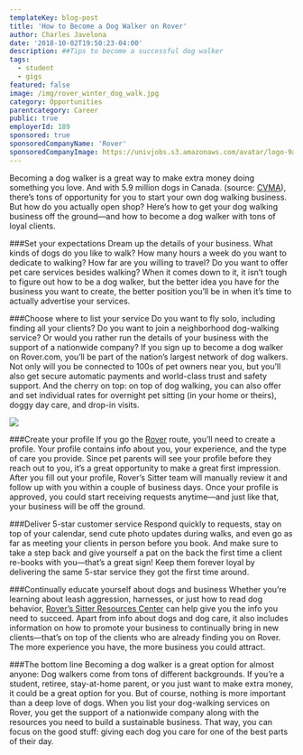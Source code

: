 ```yaml
---
templateKey: blog-post
title: 'How to Become a Dog Walker on Rover'
author: Charles Javelona
date: '2018-10-02T19:50:23-04:00'
description: ##Tips to become a successful dog walker
tags:
  - student
  - gigs
featured: false
image: /img/rover_winter_dog_walk.jpg
category: Opportunities
parentcategory: Career
public: true
employerId: 189
sponsored: true
sponsoredCompanyName: 'Rover'
sponsoredCompanyImage: https://univjobs.s3.amazonaws.com/avatar/logo-9aq9nzrcydt5b8qeomgvuxq0kyu7s46nc925q5gm1537561708300.png
---
```


Becoming a dog walker is a great way to make extra money doing something you love. And with 5.9 million dogs in Canada. (source: [CVMA](https://www.canadianveterinarians.net/documents/canada-s-pet-wellness-report2011)), there’s tons of opportunity for you to start your own dog walking business. But how do you actually open shop? Here’s how to get your dog walking business off the ground—and how to become a dog walker with tons of loyal clients.


###Set your expectations
Dream up the details of your business. What kinds of dogs do you like to walk? How many hours a week do you want to dedicate to walking? How far are you willing to travel? Do you want to offer pet care services besides walking? When it comes down to it, it isn’t tough to figure out how to be a dog walker, but the better idea you have for the business you want to create, the better position you’ll be in when it’s time to actually advertise your services.


###Choose where to list your service
Do you want to fly solo, including finding all your clients? Do you want to join a neighborhood dog-walking service? Or would you rather run the details of your business with the support of a nationwide company? If you sign up to become a dog walker on Rover.com, you’ll be part of the nation’s largest network of dog walkers. Not only will you be connected to 100s of pet owners near you, but you’ll also get secure automatic payments and world-class trust and safety support. And the cherry on top: on top of dog walking, you can also offer and set individual rates for overnight pet sitting (in your home or theirs), doggy day care, and drop-in visits.

<img src="/img/dog-walking-lady.jpg">

###Create your profile
If you go the [Rover](https://go.rover.com/univjobs/) route, you’ll need to create a profile. Your profile contains info about you, your experience, and the type of care you provide. Since pet parents will see your profile before they reach out to you, it’s a great opportunity to make a great first impression. After you fill out your profile, Rover’s Sitter team will manually review it and follow up with you within a couple of business days. Once your profile is approved, you could start receiving requests anytime—and just like that, your business will be off the ground.


###Deliver 5-star customer service
Respond quickly to requests, stay on top of your calendar, send cute photo updates during walks, and even go as far as meeting your clients in person before you book. And make sure to take a step back and give yourself a pat on the back the first time a client re-books with you—that’s a great sign! Keep them forever loyal by delivering the same 5-star service they got the first time around.


###Continually educate yourself about dogs and business
Whether you’re learning about leash aggression, harnesses, or just how to read dog behavior, [Rover’s Sitter Resources Center](https://www.rover.com/blog/sitter-resources/) can help give you the info you need to succeed. Apart from info about dogs and dog care, it also includes information on how to promote your business to continually bring in new clients—that’s on top of the clients who are already finding you on Rover. The more experience you have, the more business you could attract.

###The bottom line
Becoming a dog walker is a great option for almost anyone: Dog walkers come from tons of different backgrounds. If you’re a student, retiree, stay-at-home parent, or you just want to make extra money, it could be a great option for you. But of course, nothing is more important than a deep love of dogs. When you list your dog-walking services on Rover, you get the support of a nationwide company along with the resources you need to build a sustainable business. That way, you can focus on the good stuff: giving each dog you care for one of the best parts of their day.

